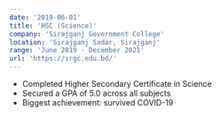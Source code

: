```yaml
---
date: '2019-06-01'
title: 'HSC (Science)'
company: 'Sirajganj Government College'
location: 'Sirajganj Sadar, Sirajganj'
range: 'June 2019 - December 2021'
url: 'https://srgc.edu.bd/'
---
```


- Completed Higher Secondary Certificate in Science
- Secured a GPA of 5.0 across all subjects
- Biggest achievement: survived COVID-19
